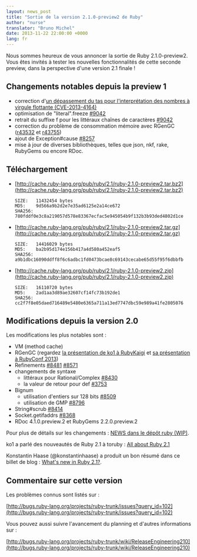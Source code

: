 ```yaml
---
layout: news_post
title: "Sortie de la version 2.1.0-preview2 de Ruby"
author: "nurse"
translator: "Bruno Michel"
date: 2013-11-22 22:00:00 +0000
lang: fr
---
```


Nous sommes heureux de vous annoncer la sortie de Ruby 2.1.0-preview2.
Vous êtes invités à tester les nouvelles fonctionnalités de cette seconde
preview, dans la perspective d'une version 2.1 finale !

## Changements notables depuis la preview 1

* correction d'[un dépassement du tas pour l'interprétation des nombres à virgule flottante (CVE-2013-4164)](https://www.ruby-lang.org/fr/news/2013/11/22/heap-overflow-in-floating-point-parsing-cve-2013-4164/)
* optimisation de "literal".freeze [#9042](https://bugs.ruby-lang.org/issues/9042)
* retrait du suffixe f pour les littéraux chaînes de caractères [#9042](https://bugs.ruby-lang.org/issues/9042)
* correction du problème de consommation mémoire avec RGenGC ([r43532](http://svn.ruby-lang.org/cgi-bin/viewvc.cgi?view=rev&revision=43532) et [r43755](http://svn.ruby-lang.org/cgi-bin/viewvc.cgi?view=rev&revision=43755))
* ajout de Exception#cause [#8257](https://bugs.ruby-lang.org/issues/8257)
* mise à jour de diverses bibliothèques, telles que json, nkf, rake, RubyGems ou encore RDoc.

## Téléchargement

* [http://cache.ruby-lang.org/pub/ruby/2.1/ruby-2.1.0-preview2.tar.bz2](http://cache.ruby-lang.org/pub/ruby/2.1/ruby-2.1.0-preview2.tar.bz2)

      SIZE:   11432454 bytes
      MD5:    9d566a9b2d2e7e35ad6125e2a14ce672
      SHA256: 780fddf0e3c8a219057d578e83367ecfac5e945054b9f132b3b93ded4802d1ce

* [http://cache.ruby-lang.org/pub/ruby/2.1/ruby-2.1.0-preview2.tar.gz](http://cache.ruby-lang.org/pub/ruby/2.1/ruby-2.1.0-preview2.tar.gz)

      SIZE:   14416029 bytes
      MD5:    ba2b95d174e156b417a4d580a452eaf5
      SHA256: a9b1dbc16090ddff8f6c6adbc1fd0473bcae8c69143cecabe65d55f95f6dbbfb

* [http://cache.ruby-lang.org/pub/ruby/2.1/ruby-2.1.0-preview2.zip](http://cache.ruby-lang.org/pub/ruby/2.1/ruby-2.1.0-preview2.zip)

      SIZE:   16110720 bytes
      MD5:    2ad1aa3d89ae32607cf14fc73b192de1
      SHA256: cc2f7f8e05daed716489e5480e6365a711a13ed7747dbc59e989a41fe2805076

## Modifications depuis la version 2.0

Les modifications les plus notables sont :

* VM (method cache)
* RGenGC (regardez [la présentation de ko1 à RubyKaigi](http://rubykaigi.org/2013/talk/S73) et [sa présentation à RubyConf 2013](http://www.atdot.net/~ko1/activities/rubyconf2013-ko1_pub.pdf))
* Refinements [#8481](https://bugs.ruby-lang.org/issues/8481) [#8571](https://bugs.ruby-lang.org/issues/8571)
* changements de syntaxe
  * littéraux pour Rational/Complex [#8430](https://bugs.ruby-lang.org/issues/8430)
  * la valeur de retour pour def [#3753](https://bugs.ruby-lang.org/issues/3753)
* Bignum
  * utilisation d'entiers sur 128 bits [#8509](https://bugs.ruby-lang.org/issues/8509)
  * utilisation de GMP [#8796](https://bugs.ruby-lang.org/issues/8796)
* String#scrub [#8414](https://bugs.ruby-lang.org/issues/8414)
* Socket.getifaddrs [#8368](https://bugs.ruby-lang.org/issues/8368)
* RDoc 4.1.0.preview.2 et RubyGems 2.2.0.preview.2

Pour plus de détails sur les changements :
[NEWS dans le dépôt ruby (WIP)](https://github.com/ruby/ruby/blob/v2_1_0_preview2/NEWS).

ko1 a parlé des nouveautés de Ruby 2.1 à toruby : [All about Ruby 2.1](http://www.atdot.net/~ko1/activities/toruby05-ko1.pdf)

Konstantin Haase (@konstantinhaase) a produit un bon résumé dans ce billet de blog : [What's new in Ruby 2.1?](http://rkh.im/ruby-2.1).

## Commentaire sur cette version

Les problèmes connus sont listés sur :

[http://bugs.ruby-lang.org/projects/ruby-trunk/issues?query_id=102](http://bugs.ruby-lang.org/projects/ruby-trunk/issues?query_id=102)

Vous pouvez aussi suivre l'avancement du planning et d'autres informations sur :

[http://bugs.ruby-lang.org/projects/ruby-trunk/wiki/ReleaseEngineering210](http://bugs.ruby-lang.org/projects/ruby-trunk/wiki/ReleaseEngineering210)
